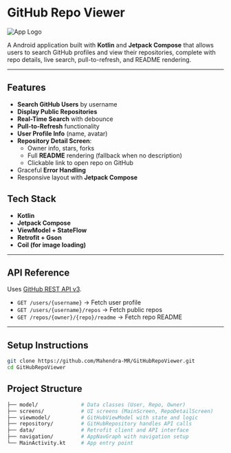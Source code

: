 # GitHub Repo Viewer

![App Logo](app/src/main/res/mipmap-xxxhdpi/ic_launcher.png)

A Android application built with **Kotlin** and **Jetpack Compose** that allows users to search GitHub profiles and view their repositories, complete with repo details, live search, pull-to-refresh, and README rendering.

---

## Features

- **Search GitHub Users** by username
- **Display Public Repositories**
- **Real-Time Search** with debounce
- **Pull-to-Refresh** functionality
- **User Profile Info** (name, avatar)
- **Repository Detail Screen**:
    - Owner info, stars, forks
    - Full **README** rendering (fallback when no description)
    - Clickable link to open repo on GitHub
- Graceful **Error Handling**
- Responsive layout with **Jetpack Compose**


## Tech Stack

- **Kotlin**
- **Jetpack Compose**
- **ViewModel + StateFlow**
- **Retrofit + Gson**
- **Coil (for image loading)**

---

## API Reference

Uses [GitHub REST API v3](https://docs.github.com/en/rest).

- `GET /users/{username}` → Fetch user profile
- `GET /users/{username}/repos` → Fetch public repos
- `GET /repos/{owner}/{repo}/readme` → Fetch repo README

---

## Setup Instructions

```bash
git clone https://github.com/Mahendra-MR/GitHubRepoViewer.git
cd GitHubRepoViewer
```

## Project Structure

```bash
├── model/              # Data classes (User, Repo, Owner)
├── screens/            # UI screens (MainScreen, RepoDetailScreen)
├── viewmodel/          # GitHubViewModel with state and logic
├── repository/         # GitHubRepository handles API calls
├── data/               # Retrofit client and API interface
├── navigation/         # AppNavGraph with navigation setup
└── MainActivity.kt     # App entry point
```